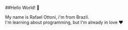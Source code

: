 ##Hello World! 👋

My name is Rafael Ottoni, i'm from Brazil.
<br>
I'm learning about programming, but I'm already in love :heart:
​​
